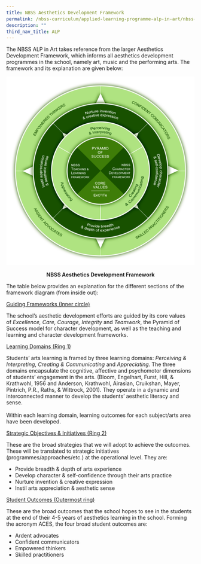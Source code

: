```yaml
---
title: NBSS Aesthetics Development Framework
permalink: /nbss-curriculum/applied-learning-programme-alp-in-art/nbss-aesthetics-development-framework
description: ""
third_nav_title: ALP
---
```

<p>The NBSS ALP in Art takes reference from the larger Aesthetics Development Framework, which informs all aesthetics development programmes in the school, namely art, music and the performing arts. The framework and its explanation are given below:</p>
<img src="/images/adf.jpg">
<p style="text-align: center;"><strong>NBSS Aesthetics Development Framework</strong></p>
<p>The table below provides an explanation for the different sections of the framework diagram (from inside out):</p>
<p><u>Guiding Frameworks (Inner circle)</u></p>
<p>The school&rsquo;s aesthetic development efforts are guided by its core values of&nbsp;<em>Excellence, Care, Courage, Integrity</em>&nbsp;and&nbsp;<em>Teamwork</em>, the Pyramid of Success model for character development, as well as the teaching and learning and character development frameworks.</p>
<p><u>Learning Domains (Ring 1)</u></p>
<p>Students&rsquo; arts learning is framed by three learning domains:&nbsp;<em>Perceiving &amp; Interpreting</em>,&nbsp;<em>Creating &amp; Communicating</em>&nbsp;and&nbsp;<em>Appreciating</em>. The three domains encapsulate the cognitive, affective and psychomotor dimensions of students&rsquo; engagement in the arts. (Bloom, Engelhart, Furst, Hill, &amp; Krathwohl, 1956 and Anderson, Krathwohl, Airasian, Cruikshan, Mayer, Pintrich, P.R., Raths, &amp; Wittrock, 2001). They operate in a dynamic and interconnected manner to develop the students&rsquo; aesthetic literacy and sense.<br /><br />Within each learning domain, learning outcomes&nbsp;for each subject/arts area have been developed.</p>
<p><u>Strategic Objectives &amp; Initiatives (Ring 2)</u></p>
<p>These are the broad strategies that we will adopt to achieve the outcomes. These will be translated to strategic initiatives (programmes/approaches/etc.) at the operational level. They are:</p>
<ul>
<li>Provide breadth &amp; depth of arts experience</li>
<li>Develop character &amp; self-confidence through their arts practice</li>
<li>Nurture invention &amp; creative expression</li>
<li>Instil arts appreciation &amp; aesthetic sense</li>
</ul>
<p><u>Student Outcomes (Outermost ring)</u></p>
<p>These are the broad outcomes that the school hopes to see in the students at the end of their 4-5 years of aesthetics learning in the school. Forming the acronym ACES, the four broad student outcomes are:</p>
<ul>
<li>Ardent advocates</li>
<li>Confident communicators</li>
<li>Empowered thinkers</li>
<li>Skilled practitioners</li>
</ul>